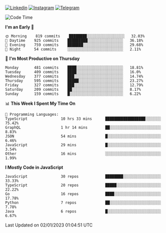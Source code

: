 [![Linkedin](https://img.shields.io/badge/-Archie-blue?style=flat-square&labelColor=gray&logo=Linkedin&logoColor=white&link=https://www.linkedin.com/in/archisdi)](https://www.linkedin.com/in/archisdi)
[![Instagram](https://img.shields.io/badge/-@archisdi-orange?style=flat-square&labelColor=gray&logo=Instagram&logoColor=white&link=https://www.instagram.com/archisdi)](https://www.instagram.com/archisdi)
[![Telegram](https://img.shields.io/badge/-aai-informational?style=flat-square&labelColor=gray&logo=telegram&logoColor=white&link=https://t.me/archisdi)](https://t.me/archisdi)

<!--START_SECTION:waka-->
![Code Time](http://img.shields.io/badge/Code%20Time-1%2C901%20hrs%2040%20mins-blue)

**I'm an Early 🐤** 

```text
🌞 Morning    819 commits    ████████░░░░░░░░░░░░░░░░░   32.03% 
🌆 Daytime    925 commits    █████████░░░░░░░░░░░░░░░░   36.18% 
🌃 Evening    759 commits    ███████░░░░░░░░░░░░░░░░░░   29.68% 
🌙 Night      54 commits     ░░░░░░░░░░░░░░░░░░░░░░░░░   2.11%

```
📅 **I'm Most Productive on Thursday** 

```text
Monday       481 commits    ████░░░░░░░░░░░░░░░░░░░░░   18.81% 
Tuesday      409 commits    ████░░░░░░░░░░░░░░░░░░░░░   16.0% 
Wednesday    377 commits    ███░░░░░░░░░░░░░░░░░░░░░░   14.74% 
Thursday     595 commits    █████░░░░░░░░░░░░░░░░░░░░   23.27% 
Friday       327 commits    ███░░░░░░░░░░░░░░░░░░░░░░   12.79% 
Saturday     209 commits    ██░░░░░░░░░░░░░░░░░░░░░░░   8.17% 
Sunday       159 commits    █░░░░░░░░░░░░░░░░░░░░░░░░   6.22%

```


📊 **This Week I Spent My Time On** 

```text
💬 Programming Languages: 
TypeScript               10 hrs 33 mins      ██████████████████░░░░░░░   75.42% 
GraphQL                  1 hr 14 mins        ██░░░░░░░░░░░░░░░░░░░░░░░   8.83% 
JSON                     54 mins             █░░░░░░░░░░░░░░░░░░░░░░░░   6.46% 
JavaScript               29 mins             █░░░░░░░░░░░░░░░░░░░░░░░░   3.54% 
Other                    16 mins             ░░░░░░░░░░░░░░░░░░░░░░░░░   1.99%

```

**I Mostly Code in JavaScript** 

```text
JavaScript               30 repos            ████████░░░░░░░░░░░░░░░░░   33.33% 
TypeScript               20 repos            █████░░░░░░░░░░░░░░░░░░░░   22.22% 
Go                       16 repos            ████░░░░░░░░░░░░░░░░░░░░░   17.78% 
Python                   7 repos             ██░░░░░░░░░░░░░░░░░░░░░░░   7.78% 
Java                     6 repos             █░░░░░░░░░░░░░░░░░░░░░░░░   6.67%

```



 Last Updated on 02/01/2023 01:04:51 UTC
<!--END_SECTION:waka-->